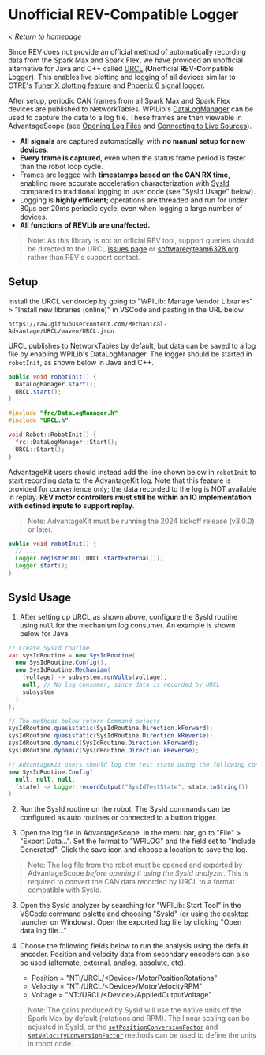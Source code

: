 # Unofficial REV-Compatible Logger

_[< Return to homepage](/docs/INDEX.md)_

Since REV does not provide an official method of automatically recording data from the Spark Max and Spark Flex, we have provided an unofficial alternative for Java and C++ called [URCL](https://github.com/Mechanical-Advantage/URCL) (**U**nofficial **R**EV-**C**ompatible **L**ogger). This enables live plotting and logging of all devices similar to CTRE's [Tuner X plotting feature](https://v6.docs.ctr-electronics.com/en/latest/docs/tuner/plotting.html) and [Phoenix 6 signal logger](https://pro.docs.ctr-electronics.com/en/latest/docs/api-reference/api-usage/signal-logging.html).

After setup, periodic CAN frames from all Spark Max and Spark Flex devices are published to NetworkTables. WPILib's [DataLogManager](https://docs.wpilib.org/en/stable/docs/software/telemetry/datalog.html) can be used to capture the data to a log file. These frames are then viewable in AdvantageScope (see [Opening Log Files](/docs/OPEN-FILE.md) and [Connecting to Live Sources](/docs/OPEN-LIVE.md)).

- **All signals** are captured automatically, with **no manual setup for new devices**.
- **Every frame is captured**, even when the status frame period is faster than the robot loop cycle.
- Frames are logged with **timestamps based on the CAN RX time**, enabling more accurate acceleration characterization with [SysId](https://docs.wpilib.org/en/stable/docs/software/pathplanning/system-identification/introduction.html) compared to traditional logging in user code (see "SysId Usage" below).
- Logging is **highly efficient**; operations are threaded and run for under 80µs per 20ms periodic cycle, even when logging a large number of devices.
- **All functions of REVLib are unaffected.**

> Note: As this library is not an official REV tool, support queries should be directed to the URCL [issues page](https://github.com/Mechanical-Advantage/URCL/issues) or software@team6328.org rather than REV's support contact.

## Setup

Install the URCL vendordep by going to "WPILib: Manage Vendor Libraries" > "Install new libraries (online)" in VSCode and pasting in the URL below.

```
https://raw.githubusercontent.com/Mechanical-Advantage/URCL/maven/URCL.json
```

URCL publishes to NetworkTables by default, but data can be saved to a log file by enabling WPILib's DataLogManager. The logger should be started in `robotInit`, as shown below in Java and C++.

```java
public void robotInit() {
  DataLogManager.start();
  URCL.start();
}
```

```cpp
#include "frc/DataLogManager.h"
#include "URCL.h"

void Robot::RobotInit() {
  frc::DataLogManager::Start();
  URCL::Start();
}
```

AdvantageKit users should instead add the line shown below in `robotInit` to start recording data to the AdvantageKit log. Note that this feature is provided for convenience only; the data recorded to the log is NOT available in replay. **REV motor controllers must still be within an IO implementation with defined inputs to support replay**.

> Note: AdvantageKit must be running the 2024 kickoff release (v3.0.0) or later.

```java
public void robotInit() {
  // ...
  Logger.registerURCL(URCL.startExternal());
  Logger.start();
}
```

## SysId Usage

1. After setting up URCL as shown above, configure the SysId routine using `null` for the mechanism log consumer. An example is shown below for Java.

```java
// Create SysId routine
var sysIdRoutine = new SysIdRoutine(
  new SysIdRoutine.Config(),
  new SysIdRoutine.Mechaniam(
    (voltage) -> subsystem.runVolts(voltage),
    null, // No log consumer, since data is recorded by URCL
    subsystem
  )
);

// The methods below return Command objects
sysIdRoutine.quasistatic(SysIdRoutine.Direction.kForward);
sysIdRoutine.quasistatic(SysIdRoutine.Direction.kReverse);
sysIdRoutine.dynamic(SysIdRoutine.Direction.kForward);
sysIdRoutine.dynamic(SysIdRoutine.Direction.kReverse);

// AdvantageKit users should log the test state using the following configuration
new SysIdRoutine.Config(
  null, null, null,
  (state) -> Logger.recordOutput("SysIdTestState", state.toString())
)
```

2. Run the SysId routine on the robot. The SysId commands can be configured as auto routines or connected to a button trigger.

3. Open the log file in AdvantageScope. In the menu bar, go to "File" > "Export Data...". Set the format to "WPILOG" and the field set to "Include Generated". Click the save icon and choose a location to save the log.

> Note: The log file from the robot must be opened and exported by AdvantageScope _before opening it using the SysId analyzer_. This is required to convert the CAN data recorded by URCL to a format compatible with SysId.

3. Open the SysId analyzer by searching for "WPILib: Start Tool" in the VSCode command palette and choosing "SysId" (or using the desktop launcher on Windows). Open the exported log file by clicking "Open data log file..."

4. Choose the following fields below to run the analysis using the default encoder. Position and velocity data from secondary encoders can also be used (alternate, external, analog, absolute, etc).

   - Position = "NT:/URCL/&lt;Device&gt;/MotorPositionRotations"
   - Velocity = "NT:/URCL/&lt;Device&gt;/MotorVelocityRPM"
   - Voltage = "NT:/URCL/&lt;Device&gt;/AppliedOutputVoltage"

> Note: The gains produced by SysId will use the native units of the Spark Max by default (rotations and RPM). The linear scaling can be adjusted in SysId, or the [`setPositionConversionFactor`](<https://codedocs.revrobotics.com/java/com/revrobotics/relativeencoder#setPositionConversionFactor(double)>) and [`setVelocityConversionFactor`](<https://codedocs.revrobotics.com/java/com/revrobotics/relativeencoder#setVelocityConversionFactor(double)>) methods can be used to define the units in robot code.
